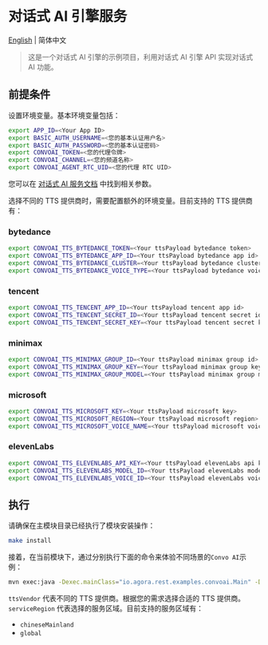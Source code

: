 # 对话式 AI 引擎服务

 [English](./README.md) |  简体中文

> 这是一个对话式 AI 引擎的示例项目，利用对话式 AI 引擎 API 实现对话式 AI 功能。

## 前提条件

设置环境变量。基本环境变量包括：

```bash
export APP_ID=<Your App ID>
export BASIC_AUTH_USERNAME=<您的基本认证用户名>
export BASIC_AUTH_PASSWORD=<您的基本认证密码>
export CONVOAI_TOKEN=<您的代理令牌>
export CONVOAI_CHANNEL=<您的频道名称>
export CONVOAI_AGENT_RTC_UID=<您的代理 RTC UID>
```

您可以在 [对话式 AI 服务文档](../../agora-rest-client-core/src/main/java/io/agora/rest/services/convoai/README_ZH.md) 中找到相关参数。

选择不同的 TTS 提供商时，需要配置额外的环境变量。目前支持的 TTS 提供商有：

### bytedance

```bash
export CONVOAI_TTS_BYTEDANCE_TOKEN=<Your ttsPayload bytedance token>
export CONVOAI_TTS_BYTEDANCE_APP_ID=<Your ttsPayload bytedance app id>
export CONVOAI_TTS_BYTEDANCE_CLUSTER=<Your ttsPayload bytedance cluster>
export CONVOAI_TTS_BYTEDANCE_VOICE_TYPE=<Your ttsPayload bytedance voice type>
```

### tencent

```bash
export CONVOAI_TTS_TENCENT_APP_ID=<Your ttsPayload tencent app id>
export CONVOAI_TTS_TENCENT_SECRET_ID=<Your ttsPayload tencent secret id>
export CONVOAI_TTS_TENCENT_SECRET_KEY=<Your ttsPayload tencent secret key>
```

### minimax

```bash
export CONVOAI_TTS_MINIMAX_GROUP_ID=<Your ttsPayload minimax group id>
export CONVOAI_TTS_MINIMAX_GROUP_KEY=<Your ttsPayload minimax group key>
export CONVOAI_TTS_MINIMAX_GROUP_MODEL=<Your ttsPayload minimax group model>
```

### microsoft

```bash
export CONVOAI_TTS_MICROSOFT_KEY=<Your ttsPayload microsoft key>
export CONVOAI_TTS_MICROSOFT_REGION=<Your ttsPayload microsoft region>
export CONVOAI_TTS_MICROSOFT_VOICE_NAME=<Your ttsPayload microsoft voice name>
```

### elevenLabs

```bash
export CONVOAI_TTS_ELEVENLABS_API_KEY=<Your ttsPayload elevenLabs api key>
export CONVOAI_TTS_ELEVENLABS_MODEL_ID=<Your ttsPayload elevenLabs model id>
export CONVOAI_TTS_ELEVENLABS_VOICE_ID=<Your ttsPayload elevenLabs voice id>
```

## 执行

请确保在主模块目录已经执行了模块安装操作：

```bash
make install
```

接着，在当前模块下，通过分别执行下面的命令来体验不同场景的`Convo AI`示例：

```bash
mvn exec:java -Dexec.mainClass="io.agora.rest.examples.convoai.Main" -Dexec.args="--ttsVendor=<ttsVendor> --serviceRegion=<serviceRegion>"
```

`ttsVendor` 代表不同的 TTS 提供商。根据您的需求选择合适的 TTS 提供商。
`serviceRegion` 代表选择的服务区域。目前支持的服务区域有：
* `chineseMainland`
* `global`

